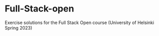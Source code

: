 # Full-Stack-open
Exercise solutions for the Full Stack Open course (University of Helsinki Spring 2023)
